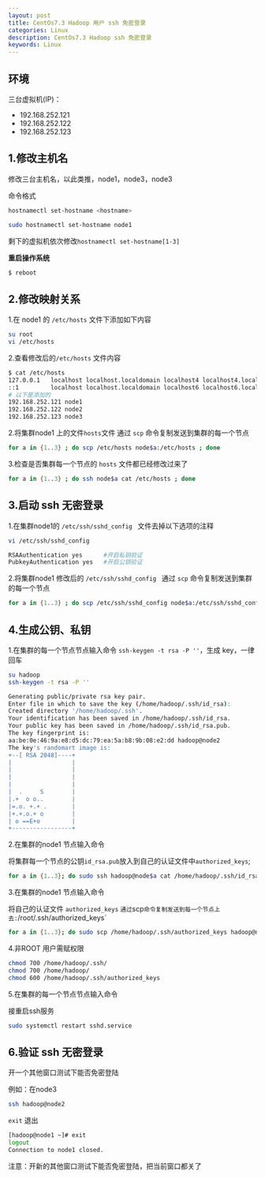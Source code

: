 ```yaml
---
layout: post
title: CentOs7.3 Hadoop 用户 ssh 免密登录
categories: Linux
description: CentOs7.3 Hadoop ssh 免密登录
keywords: Linux
---
```


## 环境

三台虚拟机(IP)：
 - 192.168.252.121
 - 192.168.252.122
 - 192.168.252.123


## 1.修改主机名

修改三台主机名，以此类推，node1，node3，node3

命令格式

```sh
hostnamectl set-hostname <hostname>
```
```sh
sudo hostnamectl set-hostname node1
```
剩下的虚拟机依次修改`hostnamectl set-hostname[1-3]`


**重启操作系统**
```sh
$ reboot
```

## 2.修改映射关系

1.在 node1 的 `/etc/hosts` 文件下添加如下内容

```sh
su root
vi /etc/hosts
```

2.查看修改后的`/etc/hosts` 文件内容

```sh
$ cat /etc/hosts
127.0.0.1   localhost localhost.localdomain localhost4 localhost4.localdomain4
::1         localhost localhost.localdomain localhost6 localhost6.localdomain6
# 以下是添加的
192.168.252.121 node1
192.168.252.122 node2
192.168.252.123 node3
```

2.将集群node1 上的文件`hosts`文件 通过 `scp` 命令复制发送到集群的每一个节点

```sh
for a in {1..3} ; do scp /etc/hosts node$a:/etc/hosts ; done
```

3.检查是否集群每一个节点的 `hosts` 文件都已经修改过来了

```sh
for a in {1..3} ; do ssh node$a cat /etc/hosts ; done
```


## 3.启动 ssh 无密登录

1.在集群node1的 `/etc/ssh/sshd_config ` 文件去掉以下选项的注释

```sh
vi /etc/ssh/sshd_config 
```

```sh
RSAAuthentication yes      #开启私钥验证
PubkeyAuthentication yes   #开启公钥验证
```

2.将集群node1 修改后的 `/etc/ssh/sshd_config ` 通过 `scp` 命令复制发送到集群的每一个节点

```sh
for a in {1..3} ; do scp /etc/ssh/sshd_config node$a:/etc/ssh/sshd_config ; done
```

## 4.生成公钥、私钥

1.在集群的每一个节点节点输入命令 `ssh-keygen -t rsa -P ''`，生成 key，一律回车

```sh
su hadoop
ssh-keygen -t rsa -P ''
```

```sh
Generating public/private rsa key pair.
Enter file in which to save the key (/home/hadoop/.ssh/id_rsa): 
Created directory '/home/hadoop/.ssh'.
Your identification has been saved in /home/hadoop/.ssh/id_rsa.
Your public key has been saved in /home/hadoop/.ssh/id_rsa.pub.
The key fingerprint is:
aa:be:0e:46:9a:e8:d5:dc:79:ea:5a:b8:9b:08:e2:dd hadoop@node2
The key's randomart image is:
+--[ RSA 2048]----+
|                 |
|                 |
|                 |
|                 |
|  .     S        |
|.+  o o..        |
|=.o. +.+ .       |
|+.+.o.+ o        |
| o ==E+o         |
+-----------------+

```

2.在集群的node1 节点输入命令

将集群每一个节点的公钥`id_rsa.pub`放入到自己的认证文件中`authorized_keys`;

```sh
for a in {1..3}; do sudo ssh hadoop@node$a cat /home/hadoop/.ssh/id_rsa.pub >> /home/hadoop/.ssh/authorized_keys; done
```

3.在集群的node1 节点输入命令

将自己的认证文件 `authorized_keys` ` 通过 `scp` 命令复制发送到每一个节点上去: `/root/.ssh/authorized_keys`

```sh
for a in {1..3}; do sudo scp /home/hadoop/.ssh/authorized_keys hadoop@node$a:/home/hadoop/.ssh/authorized_keys ; done
```

4.非ROOT 用户需赋权限
```sh
chmod 700 /home/hadoop/.ssh/
chmod 700 /home/hadoop/
chmod 600 /home/hadoop/.ssh/authorized_keys 
```

5.在集群的每一个节点节点输入命令

接重启ssh服务

```sh
sudo systemctl restart sshd.service
```

## 6.验证 ssh 无密登录

开一个其他窗口测试下能否免密登陆

例如：在node3

```sh
ssh hadoop@node2
```

`exit` 退出
```sh
[hadoop@node1 ~]# exit
logout
Connection to node1 closed.
```

注意：开新的其他窗口测试下能否免密登陆，把当前窗口都关了


